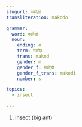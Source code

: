 ```yaml
---
slugurl: मकोड़ो
transliteration: makodo

grammar:
  word: मकोड़ो
  noun:
    ending: o
    term: मकोड़
    trans: makod
    gender: m
    gender_f: मकोड़ी
    gender_f_trans: makodi
    number: s

topics:
  - insect

---
```


<word-pos pos="noun">

<word-meanings>

1. insect (big ant)

</word-meanings>

<noun-decl :grammar="grammar"></noun-decl>

</word-pos>

